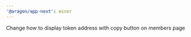 ```yaml
---
'@aragon/app-next': minor
---
```


Change how to display token address with copy button on members page
